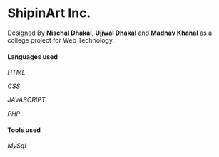 # ShipinArt Inc.

Designed By **Nischal Dhakal**, **Ujjwal Dhakal** and **Madhav Khanal** as a college project for Web Technology.

#### Languages used

*HTML*

*CSS*

*JAVASCRIPT*

*PHP*

#### Tools used

*MySql*
